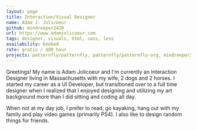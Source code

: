 ```yaml
---
layout: page
title: Interaction/Visual Designer
name: Adam J. Jolicoeur
github: mindreeper2420
url: https://www.adamjolicoeur.com
tags: designer, visuals, html, sass, less
availability: booked
rate: gratis / $80 hour
projects: patternfly/patternfly, patternfly/patternfly-org, mindreeper2420/
---
```


Greetings! My name is Adam Jolicoeur and I'm currently an Interaction Designer living in Massachusetts with my wife, 2 dogs and 2 horses. I started my career as a UI Developer, but transitioned over to a full time designer when I realized that I enjoyed designing and utilizing my art background more than I did sitting and coding all day.

When not at my day job, I prefer to read, go kayaking, hang out with my family and play video games (primarily PS4). I also like to design random things for friends.
